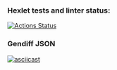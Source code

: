 ### Hexlet tests and linter status:

[![Actions Status](https://github.com/hal-ras/frontend-project-46/actions/workflows/hexlet-check.yml/badge.svg)](https://github.com/hal-ras/frontend-project-46/actions)

### Gendiff JSON

[![asciicast](https://asciinema.org/a/wq01LvEZQNUfRKTwLIjDPNjuB.svg)](https://asciinema.org/a/wq01LvEZQNUfRKTwLIjDPNjuB)
